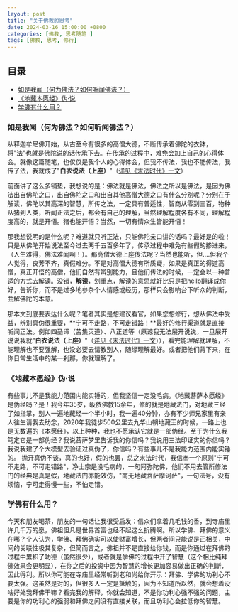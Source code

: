 ```yaml
---
layout: post
title: "关于佛教的思考"
date: 2024-03-16 15:00:00 +0800
categories: [佛教, 思考随笔 ]
tags: [佛教, 思考, 修行]
---
```


## 目录
- [如是我闻（何为佛法？如何听闻佛法？）](#如是我闻何为佛法如何听闻佛法)
- [《地藏本愿经》伪·说](#地藏本愿经伪说)
- [学佛有什么用？](#学佛有什么用)

### 如是我闻（何为佛法？如何听闻佛法？）

从释迦牟尼佛开始，从古至今有很多的高僧大德，不断传承着佛陀的衣钵，将"法"也就是佛陀说的话传承下去。在传承的过程中，难免会加上自己的心得体会。就像这篇随笔，也仅仅是我个人的心得体会，但我不传法，我也不能传法，我传了法，我就成了"**白衣说法（上座）**"（[详见《末法时代》一文](https://xhnoob.github.io/%E4%BD%9B%E6%95%99/2024/03/17/%E6%9C%AB%E6%B3%95%E6%97%B6%E4%BB%A3.html#二宗教体系腐化)）

前面讲了这么多铺垫，我想说的是：佛法就是佛法，佛法之所以是佛法，是因为佛法出自佛陀之口，出自佛陀之口和出自其他高僧大德之口有什么分别呢？分别在于解读，佛陀以其高深的智慧，所传之法，一定具有普适性，智商从零到三百，物种从猪到人类，听闻正法之后，都会有自己的理解，当然理解程度各有不同，理解程度高的，就是开悟。猪也能开悟？当然，一切有情众生皆能开悟！

那我想说明的是什么呢？难道就只听正法，只能佛陀亲口讲的话吗？最好是的啦！只是从佛陀开始说法至今过去两千五百多年了，传承过程中难免有些假的掺进来，（人生难得，佛法难闻啊！）。那高僧大德上座传法呢？当然也能听，但....但我个人觉得，良莠不齐，真假难分。不是对高僧大德有所质疑，如果是真正的得道高僧，真正开悟的高僧，他们自然有辨别能力，且他们传法的时候，一定会以一种普适的方式去解读。没错，**解读**，划重点，解读的意思就好比只是把hello翻译成你好，告诉你，而不是过多地参杂个人情感或经历，那样只会影响台下听众的判断，曲解佛陀的本意。

那本文到底要表达什么呢？笔者其实是想建议看官，如果您想修行，想从佛法中受益，辨别真伪很重要，**宁可不走路，不可走错路！**最好的修行渠道就是直接听闻正法。例如四圣谛（苦集灭道）、八正道等（原谅我无法展开说说，一旦展开说说我就"**白衣说法（上座）**"（[详见《末法时代》一文](https://xhnoob.github.io/%E4%BD%9B%E6%95%99/2024/03/17/%E6%9C%AB%E6%B3%95%E6%97%B6%E4%BB%A3.html#二宗教体系腐化)）），看完能理解就理解，不能理解也不要强解，也没必要去请教别人，随缘理解最好。或者把他们背下来，在你日常生活中的某一刹那，你就理解了。



### 《地藏本愿经》伪·说


有些事儿不是我能力范围内能实锤的，但我坚信一定没毛病。《地藏菩萨本愿经》是伪经吗？是！我今年35岁，皈依佛教15余年，修的就是地藏法门，对地藏三经了如指掌，别人一遍地藏经一个半小时，我一遍40分钟，亦有不少师兄家里有亲人往生请我去助念，2020年我徒步500公里去九华山朝地藏王的时候，一路上也是无数遍的《本愿经》，以上种种，我也不愿承认它就是一部伪经。至于为什么我笃定它是一部伪经？我说菩萨梦里告诉我的你信吗？我说用三法印证实的你信吗？我说我建了个大模型去验证过真伪了，你信吗？有些事儿不是我能力范围内能实锤的。
抛开真伪不谈，真的也好，假的也罢，总之末法时代，我信奉一个原则"宁可不走路，不可走错路"，净土宗是没毛病的，一句阿弥陀佛，他们不用去管所修法门的经典是真是假，地藏法门亦能效仿，"南无地藏菩萨摩诃萨"，一句法号，没有烦恼，宁可走得慢一些，不怕走错。

### 学佛有什么用？

今天和朋友喝茶，朋友的一句话让我很受启发：信众们拿着几毛钱的香，到寺庙里许几千万的愿，佛祖但凡是世界首富也经不起这么折腾啊。所以学佛、拜佛的意义在哪？个人认为，学佛、拜佛确实可以使财富增长，但两者间只能说是正相关，中间的关联性极其复杂，但简而言之，佛祖并不是直接给你钱，而是你通过在拜佛的过程中累积了功德（虽然很少），或者就是学佛的过程中开了智慧（这个相比纯拜佛效果会更明显），在你之后的投资中因为智慧的增长更加容易做出正确的判断，因此得利。所以你可能在寺庙里经常听到老和尚给你开示：拜佛、学佛的功利心不要太强。这虽然是对的，但很多人一定是抵触的，因为不知道所以然，就会想着没啥好处我拜佛干嘛？看完我的解释，你就会知道，不是你功利心强不强的问题，主要是你的功利心的强弱和拜佛之间没有直接关联，而且功利心会拉低你的智慧。